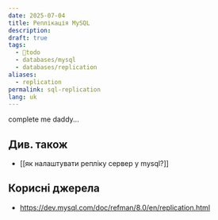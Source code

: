 ```yaml
---
date: 2025-07-04
title: Реплікація MySQL
description: 
draft: true
tags:
  - 🌱todo
  - databases/mysql
  - databases/replication
aliases:
  - replication
permalink: sql-replication
lang: uk
---
```


complete me daddy...
## Див. також


- [[як налаштувати репліку сервер у mysql?]]

## Корисні джерела


- https://dev.mysql.com/doc/refman/8.0/en/replication.html